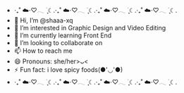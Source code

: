- ‧₊˚ ☁️⋅♡𓂃 ࣪ ִֶָ☾.‧₊˚ ☁️⋅♡𓂃 ࣪ ִֶָ☾.‧₊˚ ☁️⋅♡𓂃 ࣪ ִֶָ☾.‧₊˚ ☁️⋅♡𓂃 ࣪ ִֶָ☾.
- 👋 Hi, I’m @shaaa-xq
- 👀 I’m interested in Graphic Design and Video Editing
- 🌱 I’m currently learning Front End 
- 💞️ I’m looking to collaborate on 
- 📫 How to reach me 
- 😄 Pronouns: she/her>ᴗ<
- ⚡ Fun fact: i love spicy foods(●'◡'●)
- ‧₊˚ ☁️⋅♡𓂃 ࣪ ִֶָ☾.‧₊˚ ☁️⋅♡𓂃 ࣪ ִֶָ☾.‧₊˚ ☁️⋅♡𓂃 ࣪ ִֶָ☾.‧₊˚ ☁️⋅♡𓂃 ࣪ ִֶָ☾.

<!---
shaaa-xq/shaaa-xq is a ✨ special ✨ repository because its `README.md` (this file) appears on your GitHub profile.
You can click the Preview link to take a look at your changes.
--->

